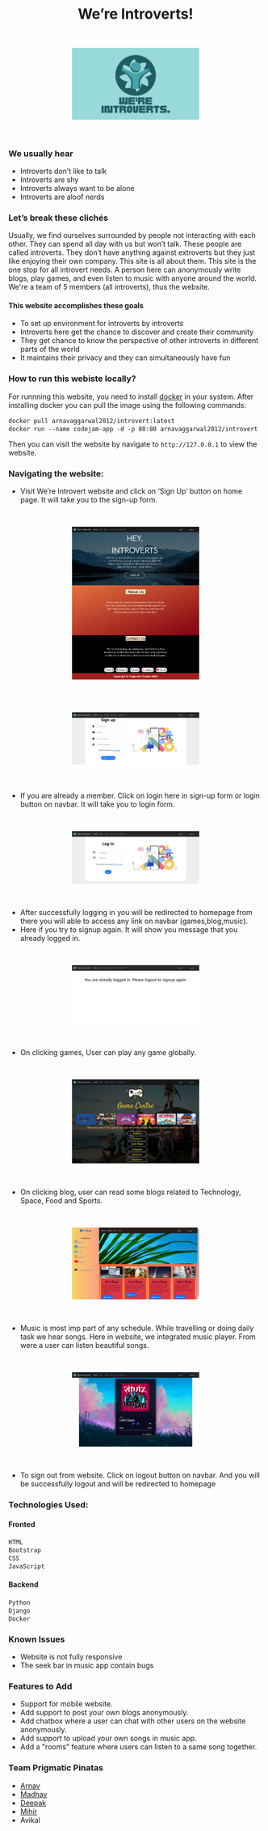 <div align="center">
  <h1>We’re Introverts!</h1>
</div>

<br>
<p align="center">
<img src="images/logo.png" height=50% width=50%>
</p>
<br> 

### We usually hear 
- Introverts don’t like to talk
- Introverts are shy
- Introverts always want to be alone
- Introverts are aloof nerds

### Let’s break these clichés
Usually, we find ourselves surrounded by people not interacting with each other. They can spend all day with us but won’t talk. These people are called introverts. They don’t have anything against extroverts but they just like enjoying their own company. This site is all about them. This site is the one stop for all introvert needs. A person here can anonymously write blogs, play games, and even listen to music with anyone around the world.
We're a team of 5 members (all introverts), thus the website.

#### This website accomplishes these goals
- To set up environment for introverts by introverts
- Introverts here get the chance to discover and create their community
- They get chance to know the perspective of other introverts in different parts of the world
- It maintains their privacy and they can simultaneously have fun

### How to run this webiste locally?
For runnning this website, you need to install [docker](https://docs.docker.com/engine/install/) in your system. After installing docker you can pull the image using the following commands:
```
docker pull arnavaggarwal2012/introvert:latest
docker run --name codejam-app -d -p 80:80 arnavaggarwal2012/introvert
```
Then you can visit the website by navigate to `http://127.0.0.1` to view the website.

### Navigating the website:

- Visit We’re Introvert website and click on ‘Sign Up’ button on home page. It will take you to the sign-up form.


<br>
<p align="center">
<img src="images/introvert/main%20page.png" height=50% width=50%>
</p>
<br>

<br>
<p align="center">
<img src="images/introvert/sign_up.png" height=50% width=50%>
</p>
<br>


- If you are already a member. Click on login here in sign-up form or login button on navbar. It will take you to login form.


<br>
<p align="center">
<img src="images/introvert/login_page.png" height=50% width=50%>
</p>
<br>


- After successfully logging in you will be redirected to homepage from there you will able to access any link on navbar (games,blog,music). 
- Here if you try to signup again. It will show you message that you already logged in.


<br>
<p align="center">
<img src="images/introvert/already_signin.png" height=50% width=50%>
</p>
<br>


- On clicking games, User can play any game globally.


<br>
<p align="center">
<img src="images/introvert/games.png" height=50% width=50%>
</p>
<br>


- On clicking blog, user can read some blogs related to Technology, Space, Food and Sports.


<br>
<p align="center">
<img src="images/introvert/blog.png" height=50% width=50%>
</p>
<br>



- Music is most imp part of any schedule. While travelling or doing daily task we hear songs. Here in website, we integrated music player. From were a user can listen beautiful songs.


<br>
<p align="center">
<img src="images/introvert/music.png" height=50% width=50%>
</p>
<br>


- To sign out from website. Click on logout button on navbar. And you will be successfully logout and will be redirected to homepage

### Technologies Used:

#### Fronted

```
HTML
Bootstrap
CSS
JavaScript
```

#### Backend

```
Python
Django
Docker
```

### Known Issues
- Website is not fully responsive
- The seek bar in music app contain bugs

### Features to Add
- Support for mobile website.
- Add support to post your own blogs anonymously.
- Add chatbox where a user can chat with other users on the website anonymously.
- Add support to upload your own songs in music app.
- Add a "rooms" feature where users can listen to a same song together.

### Team Prigmatic Pinatas
- [Arnav](https://github.com/arnavaggarwal2012)
- [Madhav](https://github.com/madhavmehndiratta)
- [Deepak](https://github.com/DeathRay99)
- [Mihir](https://github.com/mihir224)
- Avikal
